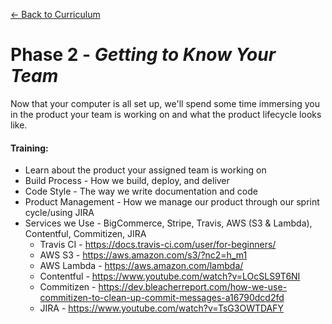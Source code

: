 [← Back to Curriculum](./)

# Phase 2 - *Getting to Know Your Team*

Now that your computer is all set up, we'll spend some time immersing you in the product your team is working on and what the product lifecycle looks like.

#### **Training:**
* Learn about the product your assigned team is working on 
* Build Process - How we build, deploy, and deliver
* Code Style - The way we write documentation and code
* Product Management - How we manage our product through our sprint cycle/using JIRA
* Services we Use - BigCommerce, Stripe, Travis, AWS (S3 & Lambda), Contentful, Commitizen, JIRA 
    - Travis CI - https://docs.travis-ci.com/user/for-beginners/
    - AWS S3 - https://aws.amazon.com/s3/?nc2=h_m1
    - AWS Lambda - https://aws.amazon.com/lambda/
    - Contentful - https://www.youtube.com/watch?v=LOcSLS9T6NI
    - Commitizen - https://dev.bleacherreport.com/how-we-use-commitizen-to-clean-up-commit-messages-a16790dcd2fd
    - JIRA - https://www.youtube.com/watch?v=TsG3OWTDAFY